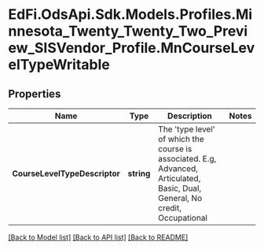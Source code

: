 # EdFi.OdsApi.Sdk.Models.Profiles.Minnesota_Twenty_Twenty_Two_Preview_SISVendor_Profile.MnCourseLevelTypeWritable
## Properties

Name | Type | Description | Notes
------------ | ------------- | ------------- | -------------
**CourseLevelTypeDescriptor** | **string** | The &#39;type level&#39; of which the course is associated. E.g, Advanced, Articulated, Basic, Dual, General, No credit, Occupational | 

[[Back to Model list]](../README.md#documentation-for-models) [[Back to API list]](../README.md#documentation-for-api-endpoints) [[Back to README]](../README.md)

